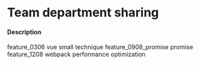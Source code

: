 # Team department sharing

#### Description
feature_0306 vue small technique
feature_0908_promise promise
feature_1208 webpack performance optimization

